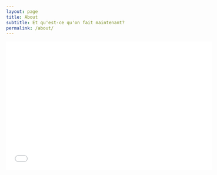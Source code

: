```yaml
---
layout: page
title: About
subtitle: Et qu'est-ce qu'on fait maintenant?
permalink: /about/
---
```



<div class="videoWrapper">
    <!-- Copy & Pasted from YouTube -->
    <iframe width="560" height="349" style="background-image: url('/images/20160621_202852-min.jpg');" src="/assets/aboutTest.html" frameborder="0" allowfullscreen></iframe>
</div>
